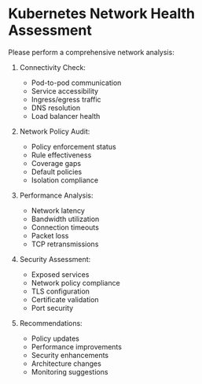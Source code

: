 # Kubernetes Network Health Assessment

Please perform a comprehensive network analysis:

1. Connectivity Check:
   - Pod-to-pod communication
   - Service accessibility
   - Ingress/egress traffic
   - DNS resolution
   - Load balancer health

2. Network Policy Audit:
   - Policy enforcement status
   - Rule effectiveness
   - Coverage gaps
   - Default policies
   - Isolation compliance

3. Performance Analysis:
   - Network latency
   - Bandwidth utilization
   - Connection timeouts
   - Packet loss
   - TCP retransmissions

4. Security Assessment:
   - Exposed services
   - Network policy compliance
   - TLS configuration
   - Certificate validation
   - Port security

5. Recommendations:
   - Policy updates
   - Performance improvements
   - Security enhancements
   - Architecture changes
   - Monitoring suggestions 